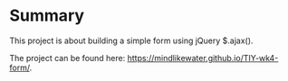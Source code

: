 # Summary
This project is about building a simple form using jQuery $.ajax().

The project can be found here: https://mindlikewater.github.io/TIY-wk4-form/.

